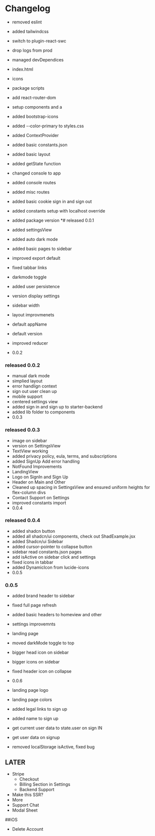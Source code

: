 # Changelog

* removed eslint
* added tailwindcss
* switch to plugin-react-swc
* drop logs from prod
* managed devDependices 
* index.html 
* icons
* package scripts
* add react-router-dom
* setup components and a
* added bootstrap-icons
* added --color-primary to styles.css
* added ContextProvider
* added basic constants.json
* added basic layout
* added getState function
* changed console to app
* added console routes
* added misc routes
* added basic cookie sign in and sign out
* added constants setup with localhost override
* added package version
*# released 0.0.1 

* added settingsView
* added auto dark mode
* added basic pages to sidebar
* improved export default
* fixed tabbar links
* darkmode toggle
* added user persistence
* version display settings
* sidebar width
* layout improvmenets
* default appName
* default version
* improved reducer
* 0.0.2
### released 0.0.2

* manual dark mode
* simplied layout
* error handlign context
* sign out user clean up
* mobile support
* centered settings view
* added sign in and sign up to starter-backend
* added lib folder to components
* 0.0.3

### released 0.0.3

* image on sidebar
* version on SettingsView
* TextView working
* added privacy policy, eula, terms, and subscriptions 
* added SignUp Add error handling
* NotFound Improvements
* LandingView
* Logo on SignIn and Sign Up
* Header on Main and Other
* Cleaned up spacing in SettingsView and ensured uniform heights for flex-column divs
* Contact Support on Settings
* improved constants import
* 0.0.4
### released 0.0.4

* added shadcn button
* added all shadcn/ui components, check out ShadExample.jsx
* added Shadcn/ui Sidebar
* added cursor-pointer to collapse button
* sidebar read constants.json pages
* add isActive on sidebar click and settings
* fixed icons in tabbar
* added DynamicIcon from lucide-icons
* 0.0.5
### 0.0.5


* added brand header to sidebar
* fixed full page refresh
* added basic headers to homeview and other
* settings improvemnts
* landing page
* moved darkMode toggle to top
* bigger head icon on sidebar
* bigger icons on sidebar
* fixed header icon on collapse
* 0.0.6

* landing page logo
* landing page colors
* added legal links to sign up
* added name to sign up
* get current user data to state.user on sign IN
* get user data on signup
* removed localStorage isActive, fixed bug

## LATER
- Stripe
    - Checkout
    - Billing Section in Settings
    - Backend Support
- Make this SSR?
- More
- Support Chat
- Modal Sheet







##iOS
- Delete Account

